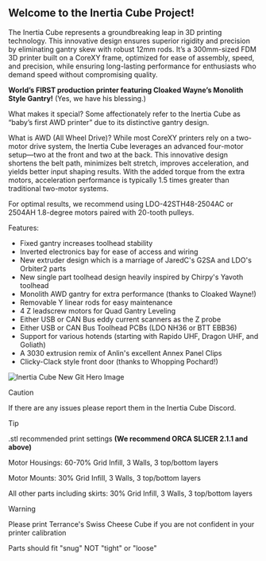 ## Welcome to the Inertia Cube Project!

The Inertia Cube represents a groundbreaking leap in 3D printing technology. This innovative design ensures superior rigidity and precision by eliminating gantry skew with robust 12mm rods. It’s a 300mm-sized FDM 3D printer built on a CoreXY frame, optimized for ease of assembly, speed, and precision, while ensuring long-lasting performance for enthusiasts who demand speed without compromising quality.

**World’s FIRST production printer featuring Cloaked Wayne’s Monolith Style Gantry!** (Yes, we have his blessing.)

What makes it special? Some affectionately refer to the Inertia Cube as “baby’s first AWD printer” due to its distinctive gantry design.

What is AWD (All Wheel Drive)? While most CoreXY printers rely on a two-motor drive system, the Inertia Cube leverages an advanced four-motor setup—two at the front and two at the back. This innovative design shortens the belt path, minimizes belt stretch, improves acceleration, and yields better input shaping results. With the added torque from the extra motors, acceleration performance is typically 1.5 times greater than traditional two-motor systems.

For optimal results, we recommend using LDO-42STH48-2504AC or 2504AH 1.8-degree motors paired with 20-tooth pulleys.

Features:
- Fixed gantry increases toolhead stability
- Inverted electronics bay for ease of access and wiring
- New extruder design which is a marriage of JaredC's G2SA and LDO's Orbiter2 parts
- New single part toolhead design heavily inspired by Chirpy's Yavoth toolhead
- Monolith AWD gantry for extra performance (thanks to Cloaked Wayne!)
- Removable Y linear rods for easy maintenance
- 4 Z leadscrew motors for Quad Gantry Leveling
- Either USB or CAN Bus eddy current scanners as the Z probe
- Either USB or CAN Bus Toolhead PCBs (LDO NH36 or BTT EBB36)
- Support for various hotends (starting with Rapido UHF, Dragon UHF, and Goliath)
- A 3030 extrusion remix of Anlin's excellent Annex Panel Clips
- Clicky-Clack style front door (thanks to Whopping Pochard!)

![Inertia Cube New Git Hero Image](https://github.com/user-attachments/assets/a8389243-2b0e-4fac-ac53-f680230b475c)

> [!CAUTION]
> If there are any issues please report them in the Inertia Cube Discord. 

> [!TIP]
> .stl recommended print settings **(We recommend ORCA SLICER 2.1.1 and above)**
>
> Motor Housings: 60-70% Grid Infill, 3 Walls, 3 top/bottom layers
>
> Motor Mounts: 30% Grid Infill, 3 Walls, 3 top/bottom layers
>
> All other parts including skirts: 30% Grid Infill, 3 Walls, 3 top/bottom layers

> [!WARNING]  
>  Please print Terrance's Swiss Cheese Cube if you are not confident in your printer calibration
> 
> Parts should fit "snug" NOT "tight" or "loose"

